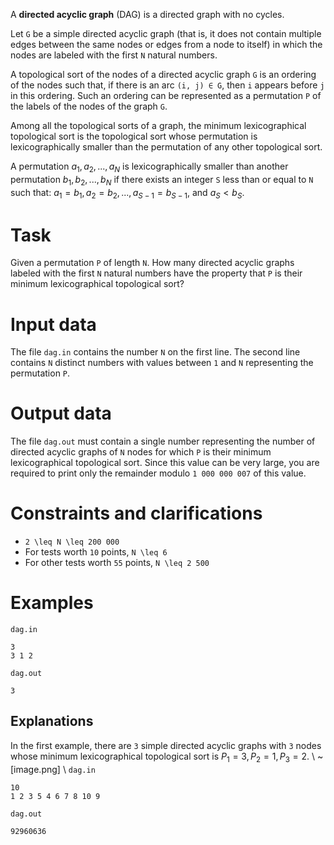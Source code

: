 A **directed acyclic graph** (DAG) is a directed graph with no cycles.

Let `G` be a simple directed acyclic graph (that is, it does not contain multiple edges between the same nodes or edges from a node to itself) in which the nodes are labeled with the first `N` natural numbers.

A topological sort of the nodes of a directed acyclic graph `G` is an ordering of the nodes such that, if there is an arc `(i, j) ∈ G`, then `i` appears before `j` in this ordering. Such an ordering can be represented as a permutation `P` of the labels of the nodes of the graph `G`.

Among all the topological sorts of a graph, the minimum lexicographical topological sort is the topological sort whose permutation is lexicographically smaller than the permutation of any other topological sort.

A permutation $a_1, a_2, ..., a_N$ is lexicographically smaller than another permutation $b_1, b_2, ..., b_N$ if there exists an integer `S` less than or equal to `N` such that: $a_1 = b_1, a_2 = b_2, ..., a_{S−1} = b_{S−1}$, and $a_S < b_S$.

# Task
Given a permutation `P` of length `N`. How many directed acyclic graphs labeled with the first `N` natural numbers have the property that `P` is their minimum lexicographical topological sort?

# Input data
The file `dag.in` contains the number `N` on the first line. The second line contains `N` distinct numbers with values between `1` and `N` representing the permutation `P`.

# Output data
The file `dag.out` must contain a single number representing the number of directed acyclic graphs of `N` nodes for which `P` is their minimum lexicographical topological sort. Since this value can be very large, you are required to print only the remainder modulo `1 000 000 007` of this value.

# Constraints and clarifications
* `2 \leq N \leq 200 000`
* For tests worth `10` points, `N \leq 6`
* For other tests worth `55` points, `N \leq 2 500`

# Examples
`dag.in`
```
3
3 1 2
```
`dag.out`
```
3
```

Explanations
---
In the first example, there are `3` simple directed acyclic graphs with `3` nodes whose minimum lexicographical topological sort is $P_1 = 3, P_2 = 1, P_3 = 2$.
\\
~[image.png]
\\
`dag.in`
```
10
1 2 3 5 4 6 7 8 10 9
```
`dag.out`
```
92960636
```

